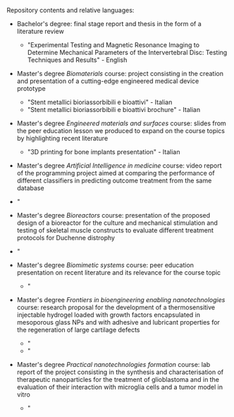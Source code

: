 Repository contents and relative languages:  

- Bachelor's degree: final stage report and thesis in the form of a literature review
  - "Experimental Testing and Magnetic Resonance Imaging to Determine Mechanical Parameters of the Intervertebral Disc: Testing Techniques and Results" - English

- Master's degree *Biomaterials* course: project consisting in the creation and presentation of a cutting-edge engineered medical device prototype
  - "Stent metallici bioriassorbibili e bioattivi" - Italian
  - "Stent metallici bioriassorbibili e bioattivi brochure" - Italian
- Master's degree *Engineered materials and surfaces* course: slides from the peer education lesson we produced to expand on the course topics by highlighting recent literature
  - "3D printing for bone implants presentation" - Italian
-  Master's degree *Artificial Intelligence in medicine* course: video report of the programming project aimed at comparing the performance of different classifiers in predicting outcome treatment from the same database
  - "
-  Master's degree *Bioreactors* course: presentation of the proposed design of a bioreactor for the culture and mechanical stimulation and testing of skeletal muscle constructs to evaluate different treatment protocols for Duchenne distrophy
  - "
- Master's degree *Biomimetic systems* course: peer education presentation on recent literature and its relevance for the course topic
  -  "
- Master's degree *Frontiers in bioengineering enabling nanotechnologies* course: research proposal for the development of a thermosensitive injectable hydrogel loaded with growth factors encapsulated in mesoporous glass NPs and with adhesive and lubricant properties for the regeneration of large cartilage defects
  - "
  - "
- Master's degree *Practical nanotechnologies formation* course: lab report of the project consisting in the synthesis and characterisation of therapeutic nanoparticles for the treatment of glioblastoma and in the evaluation of their interaction with microglia cells and a tumor model in vitro
  - "  
